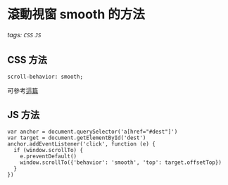 # 滾動視窗 smooth 的方法

###### tags: `CSS` `JS`

## CSS 方法
```css=
scroll-behavior: smooth;
```



可參考[這篇](https://developer.mozilla.org/en-US/docs/Web/CSS/scroll-behavior)

## JS 方法
```javascript=
var anchor = document.querySelector('a[href="#dest"]')
var target = document.getElementById('dest')
anchor.addEventListener('click', function (e) {
  if (window.scrollTo) {
    e.preventDefault()
    window.scrollTo({'behavior': 'smooth', 'top': target.offsetTop})
  }
})
```

